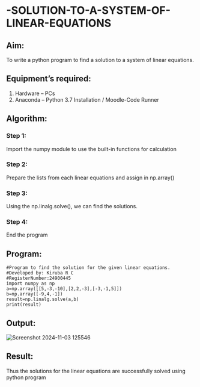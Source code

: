 # -SOLUTION-TO-A-SYSTEM-OF-LINEAR-EQUATIONS
## Aim:
To write a python program to find a solution to a system of linear equations.
## Equipment’s required:
1. 	Hardware – PCs
2. 	Anaconda – Python 3.7 Installation / Moodle-Code Runner
## Algorithm:
### Step 1: 
Import the numpy module to use the built-in functions for calculation
### Step 2: 
Prepare the lists from each linear equations and assign in np.array()
### Step 3: 
Using the np.linalg.solve(), we can find the solutions.
### Step 4: 
End the program
## Program:
    #Program to find the solution for the given linear equations.
    #Developed by: Kiruba R C
    #RegisterNumber:24900445
    import numpy as np
    a=np.array([[5,-3,-10],[2,2,-3],[-3,-1,5]])
    b=np.array([-9,4,-1])
    result=np.linalg.solve(a,b)
    print(result)
## Output:
![
    Screenshot 2024-11-03 125546
](<Screenshot 2024-11-03 125546.png>)
## Result: 
Thus the solutions for the linear equations are successfully solved using python program

